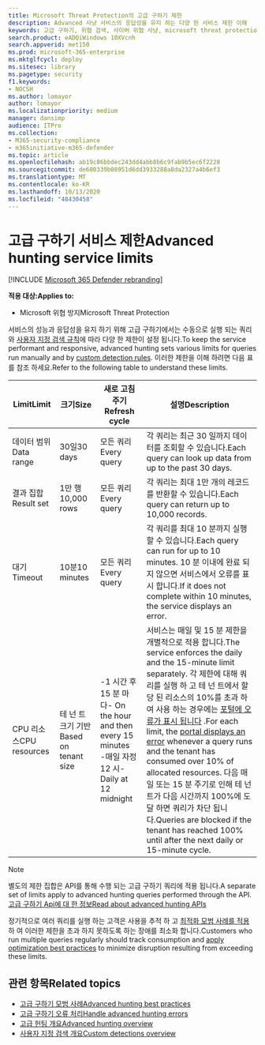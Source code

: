 ```yaml
---
title: Microsoft Threat Protection의 고급 구하기 제한
description: Advanced 사냥 서비스의 응답성을 유지 하는 다양 한 서비스 제한 이해
keywords: 고급 구하기, 위협 검색, 사이버 위협 사냥, microsoft threat protection, microsoft 365, mtp, m365, 검색, 쿼리, 원격 분석, 스키마, kusto, CPU 제한, 쿼리 제한, 리소스, 최대 결과
search.product: eADQiWindows 10XVcnh
search.appverid: met150
ms.prod: microsoft-365-enterprise
ms.mktglfcycl: deploy
ms.sitesec: library
ms.pagetype: security
f1.keywords:
- NOCSH
ms.author: lomayor
author: lomayor
ms.localizationpriority: medium
manager: dansimp
audience: ITPro
ms.collection:
- M365-security-compliance
- m365initiative-m365-defender
ms.topic: article
ms.openlocfilehash: ab19c86bbdec243dd4abb8b6c9fab9b5ec6f2228
ms.sourcegitcommit: de600339b08951d6dd3933288a8da2327a4b6ef3
ms.translationtype: MT
ms.contentlocale: ko-KR
ms.lasthandoff: 10/13/2020
ms.locfileid: "48430458"
---
```

# <a name="advanced-hunting-service-limits"></a><span data-ttu-id="11ea2-104">고급 구하기 서비스 제한</span><span class="sxs-lookup"><span data-stu-id="11ea2-104">Advanced hunting service limits</span></span>

[!INCLUDE [Microsoft 365 Defender rebranding](../includes/microsoft-defender.md)]


<span data-ttu-id="11ea2-105">**적용 대상:**</span><span class="sxs-lookup"><span data-stu-id="11ea2-105">**Applies to:**</span></span>
- <span data-ttu-id="11ea2-106">Microsoft 위협 방지</span><span class="sxs-lookup"><span data-stu-id="11ea2-106">Microsoft Threat Protection</span></span>

<span data-ttu-id="11ea2-107">서비스의 성능과 응답성을 유지 하기 위해 고급 구하기에서는 수동으로 실행 되는 쿼리와 [사용자 지정 검색 규칙](custom-detection-rules.md)에 따라 다양 한 제한이 설정 됩니다.</span><span class="sxs-lookup"><span data-stu-id="11ea2-107">To keep the service performant and responsive, advanced hunting sets various limits for queries run manually and by [custom detection rules](custom-detection-rules.md).</span></span> <span data-ttu-id="11ea2-108">이러한 제한을 이해 하려면 다음 표를 참조 하세요.</span><span class="sxs-lookup"><span data-stu-id="11ea2-108">Refer to the following table to understand these limits.</span></span>

| <span data-ttu-id="11ea2-109">Limit</span><span class="sxs-lookup"><span data-stu-id="11ea2-109">Limit</span></span> | <span data-ttu-id="11ea2-110">크기</span><span class="sxs-lookup"><span data-stu-id="11ea2-110">Size</span></span> | <span data-ttu-id="11ea2-111">새로 고침 주기</span><span class="sxs-lookup"><span data-stu-id="11ea2-111">Refresh cycle</span></span> | <span data-ttu-id="11ea2-112">설명</span><span class="sxs-lookup"><span data-stu-id="11ea2-112">Description</span></span> |
|--|--|--|--|
| <span data-ttu-id="11ea2-113">데이터 범위</span><span class="sxs-lookup"><span data-stu-id="11ea2-113">Data range</span></span> | <span data-ttu-id="11ea2-114">30일</span><span class="sxs-lookup"><span data-stu-id="11ea2-114">30 days</span></span> | <span data-ttu-id="11ea2-115">모든 쿼리</span><span class="sxs-lookup"><span data-stu-id="11ea2-115">Every query</span></span> | <span data-ttu-id="11ea2-116">각 쿼리는 최근 30 일까지 데이터를 조회할 수 있습니다.</span><span class="sxs-lookup"><span data-stu-id="11ea2-116">Each query can look up data from up to the past 30 days.</span></span> |
| <span data-ttu-id="11ea2-117">결과 집합</span><span class="sxs-lookup"><span data-stu-id="11ea2-117">Result set</span></span> | <span data-ttu-id="11ea2-118">1만 행</span><span class="sxs-lookup"><span data-stu-id="11ea2-118">10,000 rows</span></span> | <span data-ttu-id="11ea2-119">모든 쿼리</span><span class="sxs-lookup"><span data-stu-id="11ea2-119">Every query</span></span> | <span data-ttu-id="11ea2-120">각 쿼리는 최대 1만 개의 레코드를 반환할 수 있습니다.</span><span class="sxs-lookup"><span data-stu-id="11ea2-120">Each query can return up to 10,000 records.</span></span> |
| <span data-ttu-id="11ea2-121">대기</span><span class="sxs-lookup"><span data-stu-id="11ea2-121">Timeout</span></span> | <span data-ttu-id="11ea2-122">10분</span><span class="sxs-lookup"><span data-stu-id="11ea2-122">10 minutes</span></span> | <span data-ttu-id="11ea2-123">모든 쿼리</span><span class="sxs-lookup"><span data-stu-id="11ea2-123">Every query</span></span> | <span data-ttu-id="11ea2-124">각 쿼리를 최대 10 분까지 실행할 수 있습니다.</span><span class="sxs-lookup"><span data-stu-id="11ea2-124">Each query can run for up to 10 minutes.</span></span> <span data-ttu-id="11ea2-125">10 분 이내에 완료 되지 않으면 서비스에서 오류를 표시 합니다.</span><span class="sxs-lookup"><span data-stu-id="11ea2-125">If it does not complete within 10 minutes, the service displays an error.</span></span>
| <span data-ttu-id="11ea2-126">CPU 리소스</span><span class="sxs-lookup"><span data-stu-id="11ea2-126">CPU resources</span></span> | <span data-ttu-id="11ea2-127">테 넌 트 크기 기반</span><span class="sxs-lookup"><span data-stu-id="11ea2-127">Based on tenant size</span></span> | <span data-ttu-id="11ea2-128">-1 시간 후 15 분 마다</span><span class="sxs-lookup"><span data-stu-id="11ea2-128">- On the hour and then every 15 minutes</span></span><br><span data-ttu-id="11ea2-129">-매일 자정 12 시</span><span class="sxs-lookup"><span data-stu-id="11ea2-129">- Daily at 12 midnight</span></span> | <span data-ttu-id="11ea2-130">서비스는 매일 및 15 분 제한을 개별적으로 적용 합니다.</span><span class="sxs-lookup"><span data-stu-id="11ea2-130">The service enforces the daily and the 15-minute limit separately.</span></span> <span data-ttu-id="11ea2-131">각 제한에 대해 쿼리를 실행 하 고 테 넌 트에서 할당 된 리소스의 10%를 초과 하 여 사용 하는 경우에는 [포털에 오류가 표시 됩니다](advanced-hunting-errors.md) .</span><span class="sxs-lookup"><span data-stu-id="11ea2-131">For each limit, the [portal displays an error](advanced-hunting-errors.md) whenever a query runs and the tenant has consumed over 10% of allocated resources.</span></span> <span data-ttu-id="11ea2-132">다음 매일 또는 15 분 주기로 인해 테 넌 트가 다음 시간까지 100%에 도달 하면 쿼리가 차단 됩니다.</span><span class="sxs-lookup"><span data-stu-id="11ea2-132">Queries are blocked if the tenant has reached 100% until after the next daily or 15-minute cycle.</span></span> |

>[!NOTE] 
><span data-ttu-id="11ea2-133">별도의 제한 집합은 API를 통해 수행 되는 고급 구하기 쿼리에 적용 됩니다.</span><span class="sxs-lookup"><span data-stu-id="11ea2-133">A separate set of limits apply to advanced hunting queries performed through the API.</span></span> [<span data-ttu-id="11ea2-134">고급 구하기 Api에 대 한 정보</span><span class="sxs-lookup"><span data-stu-id="11ea2-134">Read about advanced hunting APIs</span></span>](https://docs.microsoft.com/microsoft-365/security/mtp/api-advanced-hunting)

<span data-ttu-id="11ea2-135">정기적으로 여러 쿼리를 실행 하는 고객은 사용을 추적 하 고 [최적화 모범 사례를 적용](advanced-hunting-best-practices.md) 하 여 이러한 제한을 초과 하지 못하도록 하는 장애를 최소화 합니다.</span><span class="sxs-lookup"><span data-stu-id="11ea2-135">Customers who run multiple queries regularly should track consumption and [apply optimization best practices](advanced-hunting-best-practices.md) to minimize disruption resulting from exceeding these limits.</span></span>

## <a name="related-topics"></a><span data-ttu-id="11ea2-136">관련 항목</span><span class="sxs-lookup"><span data-stu-id="11ea2-136">Related topics</span></span>

- [<span data-ttu-id="11ea2-137">고급 구하기 모범 사례</span><span class="sxs-lookup"><span data-stu-id="11ea2-137">Advanced hunting best practices</span></span>](advanced-hunting-best-practices.md)
- [<span data-ttu-id="11ea2-138">고급 구하기 오류 처리</span><span class="sxs-lookup"><span data-stu-id="11ea2-138">Handle advanced hunting errors</span></span>](advanced-hunting-errors.md)
- [<span data-ttu-id="11ea2-139">고급 헌팅 개요</span><span class="sxs-lookup"><span data-stu-id="11ea2-139">Advanced hunting overview</span></span>](advanced-hunting-overview.md)
- [<span data-ttu-id="11ea2-140">사용자 지정 검색 개요</span><span class="sxs-lookup"><span data-stu-id="11ea2-140">Custom detections overview</span></span>](custom-detections-overview.md)
